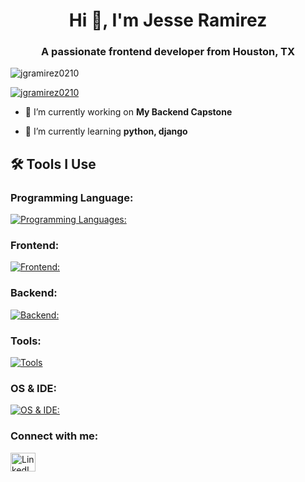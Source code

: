 <h1 align="center">Hi 👋, I'm Jesse Ramirez</h1>
<h3 align="center">A passionate frontend developer from Houston, TX</h3>

<p align="left">
  <img src="https://komarev.com/ghpvc/?username=jgramirez0210&label=Profile%20views&color=0e75b6&style=flat" alt="jgramirez0210" />
</p>

<p align="left">
  <a href="https://github.com/ryo-ma/github-profile-trophy">
    <img src="https://github-profile-trophy.vercel.app/?username=jgramirez0210" alt="jgramirez0210" />
  </a>
</p>


- 🔭 I’m currently working on **My Backend Capstone**

- 🌱 I’m currently learning **python, django**


<h2 align="left">🛠 Tools I Use</h2>
<h3 align="left">Programming Language:</h3>

[![Programming Languages:](https://skillicons.dev/icons?i=js,py)](https://skillicons.dev)

<h3 align="left">Frontend:</h3>

[![Frontend:](https://skillicons.dev/icons?i=js,html,css,react)](https://skillicons.dev)

<h3 align="left">Backend:</h3>

[![Backend:](https://skillicons.dev/icons?i=py,django,sqlite)](https://skillicons.dev)

<h3 align="left">Tools:</h3>

[![Tools](https://skillicons.dev/icons?i=postman,github)](https://skillicons.dev)

<h3 align="left">OS & IDE:</h3>

[![OS & IDE:](https://skillicons.dev/icons?i=windows,vscode)](https://skillicons.dev)


<h3 align="left">Connect with me:</h3>
<p align="left">
  <a href="https://www.linkedin.com/in/jesseramirez354/" target="_blank">
    <img align="center" src="https://raw.githubusercontent.com/rahuldkjain/github-profile-readme-generator/master/src/images/icons/Social/linked-in-alt.svg" alt="LinkedIn Profile" height="30" width="40" />
  </a>
</p>
